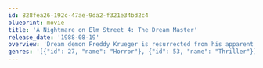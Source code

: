```yaml
---
id: 828fea26-192c-47ae-9da2-f321e34bd2c4
blueprint: movie
title: 'A Nightmare on Elm Street 4: The Dream Master'
release_date: '1988-08-19'
overview: 'Dream demon Freddy Krueger is resurrected from his apparent demise, and rapidly tracks down and kills the remainder of the Elm Street kids. However, Kristen, who can draw others into her dreams, wills her special ability to her friend Alice. Alice soon realizes that Freddy is taking advantage of that unknown power to pull a new group of children into his foul domain.'
genres: '[{"id": 27, "name": "Horror"}, {"id": 53, "name": "Thriller"}]'
---
```

